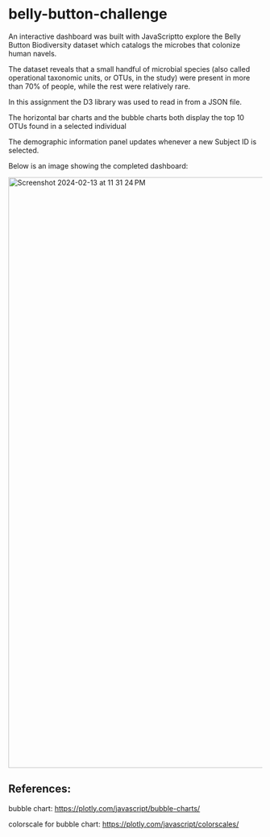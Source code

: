# belly-button-challenge

An interactive dashboard was built with JavaScriptto explore the Belly Button Biodiversity dataset which catalogs the microbes that colonize human navels.

The dataset reveals that a small handful of microbial species (also called operational taxonomic units, or OTUs, in the study) were present in more than 70% of people, while the rest were relatively rare.

In this assignment the D3 library was used to read in from a JSON file.

The horizontal bar charts and the bubble charts both display the top 10 OTUs found in a selected individual

The demographic information panel updates whenever a new Subject ID is selected.

Below is an image showing the completed dashboard:


<img width="1172" alt="Screenshot 2024-02-13 at 11 31 24 PM" src="https://github.com/Nalchamp/belly-button-challenge/assets/145158606/6d398dbb-174f-44c9-a59d-5dbb29995a92">


## References:

bubble chart: https://plotly.com/javascript/bubble-charts/

colorscale for bubble chart: https://plotly.com/javascript/colorscales/
